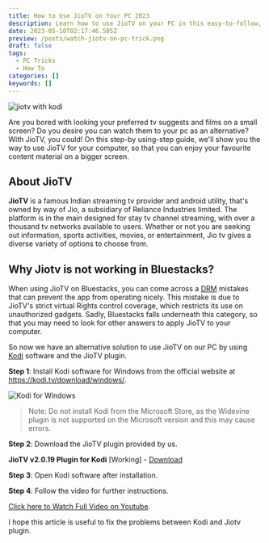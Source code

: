```yaml
---
title: How to Use JioTV on Your PC 2023
description: Learn how to use JioTV on your PC in this easy-to-follow, step-by-step guide. With JioTV, you can watch your favorite TV shows, movies, and live channels on a bigger screen.
date: 2023-05-10T02:17:46.505Z
preview: /posts/watch-jiotv-on-pc-trick.png
draft: false
tags:
  - PC Tricks
  - How To
categories: []
keywords: []
---
```

![jiotv with kodi](/posts/watch-jiotv-on-pc-trick.png)

Are you bored with looking your preferred tv suggests and films on a small screen? Do you desire you can watch them to your pc as an alternative? With JioTV, you could! On this step-by using-step guide, we'll show you the way to use JioTV for your computer, so that you can enjoy your favourite content material on a bigger screen.

## About JioTV
**JioTV** is a famous Indian streaming tv provider and android utility, that's owned by way of Jio, a subsidiary of Reliance Industries limited. The platform is in the main designed for stay tv channel streaming, with over a thousand tv networks available to users. Whether or not you are seeking out information, sports activities, movies, or entertainment, Jio tv gives a diverse variety of options to choose from.

## Why Jiotv is not working in Bluestacks?
When using JioTV on Bluestacks, you can come across a [DRM](https://en.wikipedia.org/wiki/Digital_rights_management) mistakes that can prevent the app from operating nicely. This mistake is due to JioTV's strict virtual Rights control coverage, which restricts its use on unauthorized gadgets. Sadly, Bluestacks falls underneath this category, so that you may need to look for other answers to apply JioTV to your computer.

So now we have an alternative solution to use JioTV on our PC by using [Kodi](https://en.wikipedia.org/wiki/Kodi_(software)) software and the JioTV plugin.

**Step 1**: Install Kodi software for Windows from the official website at https://kodi.tv/download/windows/.

![Kodi for Windows](/posts/kodi-jiotv/01-kodi-software-for-windows.png)

> Note: Do not install Kodi from the Microsoft Store, as the Widevine plugin is not supported on the Microsoft version and this may cause errors.

**Step 2**: Download the JioTV plugin provided by us.

**JioTV v2.0.19 Plugin for Kodi** [Working] - [Download](https://drive.google.com/file/d/19gUSlTeb6Wdw0JC2db0MG7tmVDHwsgYe/view?usp=share_link)

**Step 3**: Open Kodi software after installation.

**Step 4**: Follow the video for further instructions.

[Click here to Watch Full Video on Youtube](https://www.youtube.com/@jsurya).

I  hope this article is useful to fix the problems between Kodi and Jiotv plugin.
